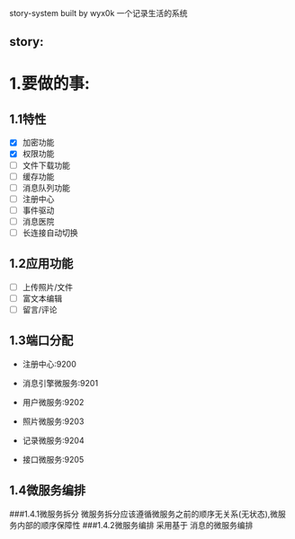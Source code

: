 story-system
built by wyx0k
一个记录生活的系统

story:
--------
# 1.要做的事:
## 1.1特性
- [x] 加密功能
- [x] 权限功能
- [ ] 文件下载功能
- [ ] 缓存功能
- [ ] 消息队列功能
- [ ] 注册中心
- [ ] 事件驱动
- [ ] 消息医院
- [ ] 长连接自动切换
## 1.2应用功能
- [ ] 上传照片/文件
- [ ] 富文本编辑
- [ ] 留言/评论
## 1.3端口分配
- 注册中心:9200
- 消息引擎微服务:9201

- 用户微服务:9202
- 照片微服务:9203
- 记录微服务:9204

- 接口微服务:9205

## 1.4微服务编排
###1.4.1微服务拆分
微服务拆分应该遵循微服务之前的顺序无关系(无状态),微服务内部的顺序保障性
###1.4.2微服务编排
采用基于 消息的微服务编排